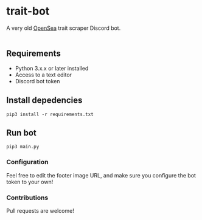 # trait-bot

A very old [OpenSea](https://opensea.io/) trait scraper Discord bot. <br>
<br>
## Requirements 
- Python 3.x.x or later installed
- Access to a text editor
- Discord bot token <br>

## Install depedencies
`pip3 install -r requirements.txt` <br>
  
## Run bot
`pip3 main.py`  <br>

### Configuration
Feel free to edit the footer image URL, and make sure you configure the bot token to your own!  <br>


### Contributions
Pull requests are welcome!  <br>
